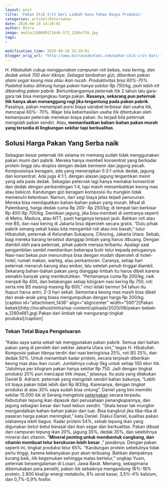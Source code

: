 ```yaml
---
layout: post
title: 'Pakan Itik Irit Dari Limbah Guna Tekan Biaya Produksi'
categories: artikel|Peternakan
date: 2020-08-18 14:20:01
author: Mitra
image: media/180609171648-573_1280x738.jpg
tags:
- 

modification_time: 2020-08-18 14:20:01
blogger_orig_url: "http://www.mitrausahatani.com/pakan-itik-irit-dari-limbah-guna.html"
---
```


_H. Hibatullah cukup menggunakan campuran roti bekas, nasi kering, dan dedak
untuk 700 ekor itiknya. Sebagai tambahan gizi, diberikan pakan alami segar
keong mas atau ikan rucah. Produktivitas bisa 60%-70%. Padahal kalau dihitung
harga pakan hanya sekitar Rp 750/kg, jauh lebih irit dibanding pakan pabrik._
Bertumbangannya peternak itik 2 tahun lalu gara-gara tak bisa menjangkau harga
pakan. **Rasanya, sekarang pun peternak itik hanya akan menanggung rugi jika
tergantung pada pakan pabrik**. Pasalnya, pakan menempati porsi biaya variabel
terbesar dari usaha itik, mencapai 60%- 70%. Wajar bila keberhasilan usaha
itik ditentukan oleh kemampuan peternak menekan biaya pakan. Itu terjadi bila
peternak mengolah pakan sendiri. Atau, **memanfaatkan bahan-bahan pakan murah
yang tersedia di lingkungan sekitar tapi berkualitas**.

## Solusi Harga Pakan Yang Serba naik

Sebagian besar peternak itik selama ini memang sudah tidak menggunakan pakan
mumi dari pabrik. Mereka hanya membeli konsentrat yang berkadar protein tinggi
lalu dioplos dengan dedak bermenir dan jagung pecah. Komposisinya beragam, ada
yang menerapkan 5:3:1 untuk dedak, jagung dan konsentrat. Ada juga 4:1:1,
dengan alasan jagung tergantikan menir yang ada pada dedak. Sebagian peternak
lagi hanya memakai konsentrat dan dedak dengan perbandingan 1:4, tapi masih
menambahkan keong mas atau bekicot. Kandungan gizi beragam komposisi itu
mungkin tidak memenuhi ketentuan. Namun, dari segi biaya jelas teijadi
penurunan. Mereka bisa mendapatkan bahan-bahan pakan yang murah. Misal di
Palembang, harga dedak cuma Rp 200- Rp 250/kg; di tempat lain berkisar Rp
400-Rp 700/kg. Demikian jagung, jika bisa membeli di sentranya seperti di
Metro, Madura, atau NTT, pasti harganya terpaut jauh. Bahkan roti atau mie BS,
dan nasi kering di Jakarta bisa diperoleh secara gratis. “Dulu pihak pabrik
senang sekali kalau kita mengambil roti atau mie basah,” tutur Hibatullah,
peternak di Kelurahan Sukapura, Cilincing, Jakarta Utara. Sebab, bagi mereka
barang tersebut dianggap limbah yang harus dibuang. Dengan diambil oleh para
peternak, pihak pabrik merasa terbantu. Apalagi saat pengambilan sambil
memberikan beberapa butir telur kepada petugasnya. Nasi-nasi bekas pun
menurutnya bisa dengan mudah diperoleh di hotel-hotel, rumah makan, warteg,
atau perkantoran. Caranya, setiap hari peternak menaruh karung atau ember,
lalu setelah penuh tinggal diambil. Sekarang bahan-bahan pakan yang dianggap
limbah itu harus dibeli karena semakin banyak yang membutuhkan. “Pertamanya
cuma Rp 200/kg, naik menjadi Rp 400, dan belakangan setiap kilogram nasi
kering Rp 750, roti serta mie BS masing-masing Rp 600,” rinci lelaki bermur 54
tahun itu. Itupun harus antri, 2-3 hari sekali. Sementara keong mas masih bisa
dibeli dari anak-anak yang biasa mengumpulkan dengan harga Rp 200/kg. [caption
id="attachment_1436" align="aligncenter" width="590"]![Pakan
bebek](http://localhost/mitra/wp-content/uploads/2020/08/pakan-bebek-
a_1280x661.jpg) Pakan dari limbah tak mengurangi tingkat produksi[/caption]

### Tekan Total Biaya Pengeluaran

“Kalau saya sama sekali tak menggunakan pakan pabrik. Semua dari bahan pakan
yang di peroleh dari sekitar Jakarta Utara sini,” tegas H. Hibatullah.
Komposisi pakan itiknya terdiri dari nasi kering/sisa 25%, roti BS 25%, dan
dedak 50%. Untuk menambah kadar protein, secara terpisah diberikan keong mas
atau ikan rucah. Jumlahnya cukup 5kg untuk setiap 100 ekor itik. “Jatuhnya per
kilogram pakan hanya sekitar Rp 750. Jadi dengan tingkat produksi 20% pun
mencapai titik impas,” jelasnya. Itu pula yang dilakukan Daniel B. Adriant.
peternak yang mengolah sendiri bahan bakunya, “Lebih irit biaya pakan tidak
lebih dari Rp l83/kg. Karenanya, dengan tingkat produksi di atas 30% saya
sudah bisa untung”. Daniel yang kini memiliki sekitar 15.000 itik di Serang
mengelola [peternakan](https://www.mitrausahatani.com/peternakan "peternakan") secara
terpadu. Kebutuhan tepung ikan dipasok dari perusahaan penangkapannya, dan
jagung sebagian besar dari hasil kebun sendiri. “Skala besar tak mungkin
mengandalkan bahan-bahan pakan dari luar. Bisa bangkrut jika tiba-tiba di
pasaran harga pakan meningkat,” kata Daniel. Diakui Daniel, kualitas pakan
olahannya lebih bagus. Kadar protein 54%, sebab tepung ikan yang digunakan
betul-betul berasal dari ikan segar dan berkualitas. Pakan dibuat dari
campuran tepung ikan 20%, jagung 35%, dedak 35%, dan selebihnya mineral dan
vitamin. “**Mineral penting untuk membentuk cangkang, dan vitamin membuat
telur berukuran lebih besar** ,” jawabnya. Dengan pakan seperti ini, tingkat
produksi telur 65%. “Kandungan protein sebetulnya tidak perlu tinggi, karena
kebanyakan pun akan terbuang. Bahkan dampaknya kurang baik, itik kegemukan
sehingga malas bertelur,” ungkap Yusin, peternak berpengalaman di Losari, Jawa
Barat. Memang, sebagimana dikemukakan para peneliti, pakan itik sebaiknya
mengandung 16%-18% protein, 2.800 kkal/gr energi metabolis, 8% serat kasar,
3,5%-4% kalsium, dan 0,7%-0,9% fosfor.


